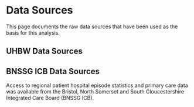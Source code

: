 # Data Sources

This page documents the raw data sources that have been used as the basis for this analysis. 

## UHBW Data Sources

## BNSSG ICB Data Sources

Access to regional patient hospital episode statistics and primary care data was available from the Bristol, North Somerset and South Gloucestershire Integrated Care Board (BNSSG ICB). 

